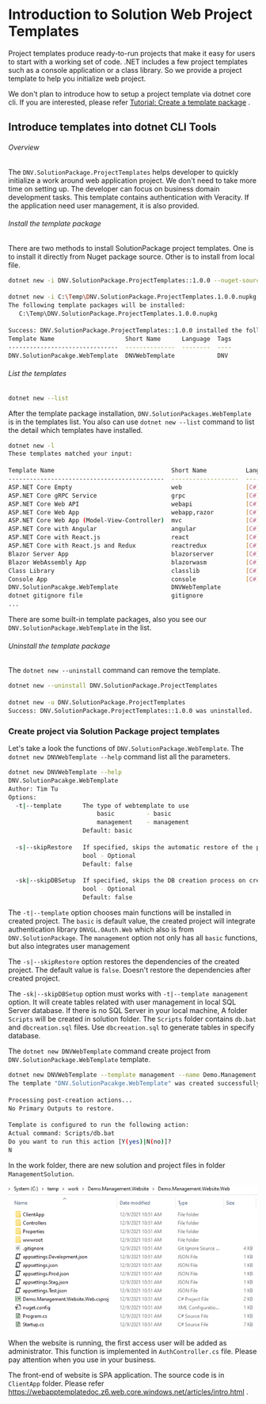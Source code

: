# Introduction to Solution Web Project Templates

Project templates produce ready-to-run projects that make it easy for users to start with a working set of code. .NET includes a few project templates such as a console application or a class library. So we provide a project template to help you initialize web project.   

We don't plan to introduce how to setup a project template via dotnet core cli. If you are interested, please refer [Tutorial: Create a template package](https://docs.microsoft.com/en-us/dotnet/core/tutorials/cli-templates-create-template-package) .

## Introduce templates into dotnet CLI Tools

###### Overview

The `DNV.SolutionPackage.ProjectTemplates` helps developer to quickly initialize a work around web application project. We don't need to take more time on setting up. The developer can focus on business domain development tasks. This template contains authentication with Veracity. If the application need user management, it is also provided. 



###### Install the template package

There are two methods to install SolutionPackage project templates. One is to install it directly from Nuget package source. Other is to install from local file.

```bash
dotnet new -i DNV.SolutionPackage.ProjectTemplates::1.0.0 --nuget-source "https://dnvgl-one.pkgs.visualstudio.com/_packaging/DNVGL.SolutionPackage/nuget/v3/index.json"

dotnet new -i C:\Temp\DNV.SolutionPackage.ProjectTemplates.1.0.0.nupkg
The following template packages will be installed:
   C:\Temp\DNV.SolutionPackage.ProjectTemplates.1.0.0.nupkg

Success: DNV.SolutionPackage.ProjectTemplates::1.0.0 installed the following templates:
Template Name                    Short Name      Language  Tags
-------------------------------  --------------  --------  ----
DNV.SolutionPacakge.WebTemplate  DNVWebTemplate            DNV
```



###### List the templates

```bash
dotnet new --list
```

After the template package installation,  `DNV.SolutionPackages.WebTemplate` is in the templates list. You also can use `dotnet new --list` command to list the detail which templates have installed.

```bash
dotnet new -l
These templates matched your input:

Template Name                                 Short Name           Language    Tags
--------------------------------------------  -------------------  ----------  -------------------------------------
ASP.NET Core Empty                            web                  [C#],F#     Web/Empty
ASP.NET Core gRPC Service                     grpc                 [C#]        Web/gRPC
ASP.NET Core Web API                          webapi               [C#],F#     Web/WebAPI
ASP.NET Core Web App                          webapp,razor         [C#]        Web/MVC/Razor Pages
ASP.NET Core Web App (Model-View-Controller)  mvc                  [C#],F#     Web/MVC
ASP.NET Core with Angular                     angular              [C#]        Web/MVC/SPA
ASP.NET Core with React.js                    react                [C#]        Web/MVC/SPA
ASP.NET Core with React.js and Redux          reactredux           [C#]        Web/MVC/SPA
Blazor Server App                             blazorserver         [C#]        Web/Blazor
Blazor WebAssembly App                        blazorwasm           [C#]        Web/Blazor/WebAssembly/PWA
Class Library                                 classlib             [C#],F#,VB  Common/Library
Console App                                   console              [C#],F#,VB  Common/Console
DNV.SolutionPacakge.WebTemplate               DNVWebTemplate                   DNV
dotnet gitignore file                         gitignore                        Config
...
```

There are some built-in template packages, also you see our `DNV.SolutionPackage.WebTemplate` in the list.



###### Uninstall the template package

The `dotnet new --uninstall` command can remove the template.

```bash
dotnet new --uninstall DNV.SolutionPackage.ProjectTemplates

dotnet new -u DNV.SolutionPackage.ProjectTemplates
Success: DNV.SolutionPackage.ProjectTemplates::1.0.0 was uninstalled.
```



### Create project via Solution Package project templates

Let's take a look the functions of `DNV.SolutionPackage.WebTemplate`. The  `dotnet new DNVWebTemplate --help` command list all the parameters. 

```bash
dotnet new DNVWebTemplate --help
DNV.SolutionPacakge.WebTemplate
Author: Tim Tu
Options:
  -t|--template      The type of webtemplate to use
                         basic         - basic
                         management    - management
                     Default: basic

  -s|--skipRestore   If specified, skips the automatic restore of the project on create.
                     bool - Optional
                     Default: false

  -sk|--skipDBSetup  If specified, skips the DB creation process on create.
                     bool - Optional
                     Default: false
```



The `-t|--template` option chooses main functions will be installed in created project. The `basic` is default value, the created project will integrate authentication library `DNVGL.OAuth.Web` which also is from `DNV.SolutionPackage`.  The `management` option not only has all `basic` functions, but also integrates user management  

The `-s|--skipRestore` option restores the dependencies of the created project. The default value is `false`. Doesn't restore the dependencies after created project. 

The `-sk|--skipDBSetup` option must works with `-t|--template management` option. It will create tables related with user management in local SQL Server database. If there is no SQL Server in your local machine, A folder `Scripts` will be created in solution folder. The `Scripts` folder contains `db.bat` and `dbcreation.sql` files. Use `dbcreeation.sql` to generate tables in specify database.  



The `dotnet new DNVWebTemplate` command create project from `DNV.SolutionPackage.WebTemplate` template.


```bash
dotnet new DNVWebTemplate --template management --name Demo.Management.Website --output ManagementSolution
The template "DNV.SolutionPacakge.WebTemplate" was created successfully.

Processing post-creation actions...
No Primary Outputs to restore.

Template is configured to run the following action:
Actual command: Scripts/db.bat
Do you want to run this action [Y(yes)|N(no)]?
N
```

In the work folder, there are new solution and project files in folder `ManagementSolution`. 

![](../images/WebTemplates/mgt.website.example.PNG)



When the website is running, the first access user will be added as administrator. This function is implemented in  `AuthController.cs` file. Please pay attention when you use in your business. 

The front-end of website is SPA application. The source code is in `ClientApp` folder.  Please refer https://webapptemplatedoc.z6.web.core.windows.net/articles/intro.html .
